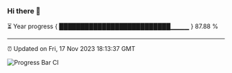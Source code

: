 ### Hi there 👋

⏳ Year progress { ██████████████████████████▁▁▁▁ } 87.88 %

---

⏰ Updated on Fri, 17 Nov 2023 18:13:37 GMT

![Progress Bar CI](https://github.com/liununu/liununu/workflows/Progress%20Bar%20CI/badge.svg)
